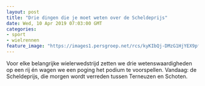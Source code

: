 ```yaml
---
layout: post
title: "Drie dingen die je moet weten over de Scheldeprijs"
date: Wed, 10 Apr 2019 07:03:00 GMT
categories: 
- sport 
- wielrennen 
feature_image: "https://images1.persgroep.net/rcs/kyKIbQj-DMzG1HjYEX9pfR9vZSs/diocontent/145161785/_fitwidth/400/?appId=21791a8992982cd8da851550a453bd7f&quality=0.7"
---
```


Voor elke belangrijke wielerwedstrijd zetten we drie wetenswaardigheden op een rij én wagen we een poging het podium te voorspellen. Vandaag: de Scheldeprijs, die morgen wordt verreden tussen Terneuzen en Schoten.
